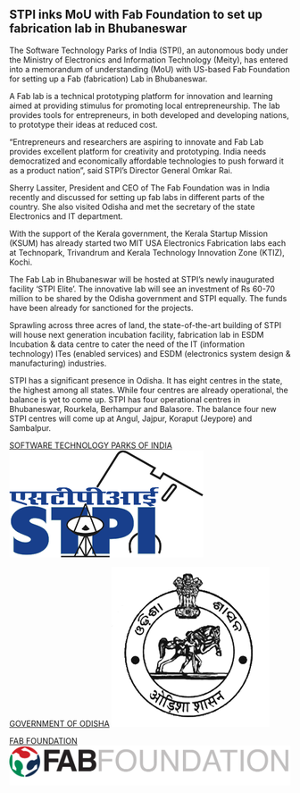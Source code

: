 ## STPI inks MoU with Fab Foundation to set up fabrication lab in Bhubaneswar

The Software Technology Parks of India (STPI), an autonomous body under the Ministry of Electronics and Information Technology (Meity), has entered into a memorandum of understanding (MoU) with US-based Fab Foundation for setting up a Fab (fabrication) Lab in Bhubaneswar.

A Fab lab is a technical prototyping platform for innovation and learning aimed at providing stimulus for promoting local entrepreneurship. The lab provides tools for entrepreneurs, in both developed and developing nations, to prototype their ideas at reduced cost.

“Entrepreneurs and researchers are aspiring to innovate and Fab Lab provides excellent platform for creativity and prototyping. India needs democratized and economically affordable technologies to push forward it as a product nation”, said STPI’s Director General Omkar Rai.

Sherry Lassiter, President and CEO of The Fab Foundation was in India recently and discussed for setting up fab labs in different parts of the country. She also visited Odisha and met the secretary of the state Electronics and IT department.

With the support of the Kerala government, the Kerala Startup Mission (KSUM) has already started two MIT USA Electronics Fabrication labs each at Technopark, Trivandrum and Kerala Technology Innovation Zone (KTIZ), Kochi.

The Fab Lab in Bhubaneswar will be hosted at STPI’s newly inaugurated facility ‘STPI Elite’. The innovative lab will see an investment of Rs 60-70 million to be shared by the Odisha government and STPI equally. The funds have been already for sanctioned for the projects.

Sprawling across three acres of land, the state-of-the-art building of STPI will house next generation incubation facility, fabrication lab in ESDM Incubation & data centre to cater the need of the IT (information technology) ITes (enabled services) and ESDM (electronics system design & manufacturing) industries.

STPI has a significant presence in Odisha. It has eight centres in the state, the highest among all states. While four centres are already operational, the balance is yet to come up. STPI has four operational centres in Bhubaneswar, Rourkela, Berhampur and Balasore. The balance four new STPI centres will come up at Angul, Jajpur, Koraput (Jeypore) and Sambalpur.

[SOFTWARE TECHNOLOGY PARKS OF INDIA](https://www.stpi.in/)
![STPI](img/stpi.png)

[GOVERNMENT OF ODISHA](http://www.fabfoundation.org/)
![Govt. of Odisha](img/odisha.png)

[FAB FOUNDATION](https://odisha.gov.in/)
![Fab Foundation](img/fabfound.png)